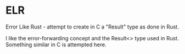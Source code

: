 # ELR
Error Like Rust - attempt to create in C a "Result" type as done in Rust.

I like the error-forwarding concept and the Result<> type used in Rust. Something similar in C is attempted here.
